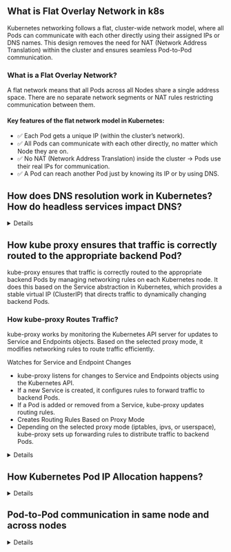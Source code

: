 ## What is Flat Overlay Network in k8s

Kubernetes networking follows a flat, cluster-wide network model, where all Pods can communicate with each other directly using their assigned IPs or DNS names. This design removes the need for NAT (Network Address Translation) within the cluster and ensures seamless Pod-to-Pod communication.

###  What is a Flat Overlay Network?
A flat network means that all Pods across all Nodes share a single address space. There are no separate network segments or NAT rules restricting communication between them.

#### Key features of the flat network model in Kubernetes:

- ✅ Each Pod gets a unique IP (within the cluster’s network).
- ✅ All Pods can communicate with each other directly, no matter which Node they are on.
- ✅ No NAT (Network Address Translation) inside the cluster → Pods use their real IPs for communication.
- ✅ A Pod can reach another Pod just by knowing its IP or by using DNS.

## How does DNS resolution work in Kubernetes? How do headless services impact DNS?
<details>
  
### How DNS Resolution Works in Kubernetes
Kubernetes DNS resolution is managed by CoreDNS, which provides name resolution for services and pods within the cluster.

### 1️⃣ DNS Resolution Flow
- Pod Makes a DNS Request
- A Pod needs to communicate with another Pod or Service using a DNS name.
- It sends a request to the cluster's DNS server (CoreDNS).
- CoreDNS Resolves the Request
- If the request is for a Kubernetes Service, CoreDNS looks up the Service entry.
- If the request is for an external domain, CoreDNS forwards it to an upstream DNS (like Google DNS or a corporate DNS).
- Response is Returned to the Pod
- The Pod receives the resolved IP and connects accordingly.

### How Kubernetes Services Impact DNS
Kubernetes Services get their own DNS names automatically.
For example, a Service named my-service in the default namespace is accessible as:

```sh
my-service.default.svc.cluster.local
```

This allows Pods to communicate without knowing the Service's IP.

### 📌 How Headless Services Impact DNS
A Headless Service (spec.clusterIP: None) behaves differently from a normal Service:

#### Without a ClusterIP:

- CoreDNS does not return a single ClusterIP.
- Instead, it returns a list of Pod IPs backing the Service.
- DNS Returns Pod IPs Directly
- Normal Services resolve to a single ClusterIP.
- Headless Services return multiple A records (one for each Pod).

Example
Consider this Headless Service:

```yaml
apiVersion: v1
kind: Service
metadata:
  name: my-headless-service
spec:
  clusterIP: None
  selector:
    app: my-app
```

#### DNS Resolution Differences

Service Type	DNS Query Result

- Normal Service (ClusterIP)	10.96.0.1 (single virtual IP)
- Headless Service (None)	192.168.1.10, 192.168.1.11, ... (list of Pod IPs)

### 📌 When to Use Headless Services?

- For Stateful Applications (e.g., Databases):
  Pods need direct communication, not through a proxy (e.g., Kafka, Cassandra, Elasticsearch).

- For Custom Load Balancing:
  Applications handle their own load balancing (e.g., gRPC services, service meshes).

</details>

## How kube proxy ensures that traffic is correctly routed to the appropriate backend Pod?

kube-proxy ensures that traffic is correctly routed to the appropriate backend Pods by managing networking rules on each Kubernetes node. It does this based on the Service abstraction in Kubernetes, which provides a stable virtual IP (ClusterIP) that directs traffic to dynamically changing backend Pods.

### How kube-proxy Routes Traffic?
kube-proxy works by monitoring the Kubernetes API server for updates to Service and Endpoints objects. Based on the selected proxy mode, it modifies networking rules to route traffic efficiently.

Watches for Service and Endpoint Changes

- kube-proxy listens for changes to Service and Endpoints objects using the Kubernetes API.
- If a new Service is created, it configures rules to forward traffic to backend Pods.
- If a Pod is added or removed from a Service, kube-proxy updates routing rules.
- Creates Routing Rules Based on Proxy Mode
- Depending on the selected proxy mode (iptables, ipvs, or userspace), kube-proxy sets up forwarding rules to distribute traffic to backend Pods.

<details>
### Traffic Routing in Different kube-proxy Modes

#### 1. iptables Mode (Default)
Uses iptables NAT rules to forward traffic from a Service IP (ClusterIP) to one of the available backend Pods.
When a request arrives at a Service IP, iptables rewrites the destination to a randomly selected Pod IP.
Load balancing is handled via iptables' random probability-based selection.

Example iptables Rule:

```sh
iptables -t nat -L -n -v
```

This will show NAT rules forwarding traffic from the Service IP to backend Pods.

#### 2. IPVS Mode (More Scalable)
Uses IPVS (IP Virtual Server), a Linux kernel module for high-performance load balancing.
Offers more advanced load-balancing algorithms (Round Robin, Least Connections, etc.).
Works similarly to iptables, but is more scalable for large clusters.
Check IPVS Rules:

```sh
ipvsadm -L -n
```
This will show the current IPVS rules managing traffic forwarding.

#### 3. Userspace Mode (Deprecated)
kube-proxy runs a user-space process that listens on the Service IP.
When traffic arrives, it proxies requests to one of the backend Pods.
This mode is slower due to extra context switching.

### How kube-proxy Handles Pod Failures & Load Balancing?
- If a Pod fails, kube-proxy detects it via the updated Endpoints list and stops routing traffic to that Pod.
- If new Pods are added, kube-proxy updates the rules dynamically.
- For external traffic, NodePort and LoadBalancer Services ensure accessibility from outside the cluster.
</details>

## How Kubernetes Pod IP Allocation happens?
<details>

Kubernetes Pod IP Allocation with CIDR and IPAM
Kubernetes uses Classless Inter-Domain Routing (CIDR) to allocate IP addresses to Pods. The CIDR notation specifies the range (subnet) of IPs available for assignment within the cluster.

### 1. CIDR-Based Pod IP Allocation
When you configure a Kubernetes cluster, you define a cluster-wide CIDR range that will be used for assigning Pod IPs. This is specified using the --pod-network-cidr flag when starting the cluster (e.g., in kubeadm or cloud provider settings).

#### Example:
```sh
kubeadm init --pod-network-cidr=10.244.0.0/16
```

10.244.0.0/16 is the CIDR block for Pods.
Each node will be assigned a subset of this range.

### How it works:

#### Cluster-wide CIDR Assignment

The entire cluster is assigned a large CIDR block (e.g., 10.244.0.0/16).

#### Node-specific CIDR Subnet

Each Node gets a smaller subnet (e.g., 10.244.1.0/24) from the cluster CIDR.
Kubernetes assigns these subnets dynamically to Nodes.
The Controller Manager (kube-controller-manager) handles the allocation.

#### Pod IP Allocation from Node's CIDR

When a Pod is scheduled on a Node, it gets an IP from that Node’s assigned subnet.
Example:

```
Node 1: 10.244.1.0/24 → Pod 1: 10.244.1.2, Pod 2: 10.244.1.3
Node 2: 10.244.2.0/24 → Pod 3: 10.244.2.2, Pod 4: 10.244.2.3
```
This ensures Pod-to-Pod communication without NAT inside the cluster.

### 2. IP Address Management (IPAM) in Kubernetes
Kubernetes allows IP Address Management (IPAM) for more flexibility in assigning IPs. Many CNI plugins (Calico, Flannel, Cilium, etc.) support advanced IP allocation strategies.

#### Features of IPAM:
- Dynamic Allocation: Automatically assigns IPs to Pods based on availability.
- Custom Subnets and Pools: Users can define multiple subnet pools.
- Static IP Assignment: Some CNI plugins allow manual assignment of Pod IPs.
- Prefixes & Ranges: You can specify different subnets per namespace or application.

Example of Custom IPAM (Calico)
Define custom IP pools:

```yaml
apiVersion: projectcalico.org/v3
kind: IPPool
metadata:
  name: my-custom-pool
spec:
  cidr: 192.168.1.0/24
  blockSize: 26
  ipipMode: Always
  natOutgoing: true
```

This allows Kubernetes to use specific subnet pools for different workloads.
</details>

## Pod-to-Pod communication in same node and across nodes 

<details>

### Step-by-Step Communication Between Pods on the Same Node

![image](https://github.com/user-attachments/assets/68df6193-856d-41cf-8916-58d7bf406f6a)

#### Pod Creation

- When a Pod is created, Kubernetes (through the CNI plugin) assigns it an IP from the Node's subnet.
- The Pod is given a network interface (eth0 inside the Pod).
- The Node gets a corresponding virtual Ethernet interface (vethX).

#### veth Pair Creation

- Each Pod is connected to the Node via a veth pair:
- Inside the Pod: eth0
- On the Node: veth0, veth1, veth2, etc.
- These interfaces are connected to a bridge on the Node (usually cbr0 or docker0 depending on the CNI).

Bridge Networking Inside the Node

- The Node has a virtual Linux bridge (cbr0) that acts like a small internal switch.
- All veth interfaces are plugged into this bridge.
- The bridge forwards traffic between Pods on the same Node.

### Pod-to-Pod Communication (Same Node)

- When Pod A wants to talk to Pod B, it sends a packet to Pod B’s IP.
- The packet leaves Pod A’s eth0, goes through its veth pair, and enters the bridge (cbr0).
- The bridge directly forwards the packet to Pod B’s veth interface.
- Pod B receives the packet on eth0, completing the communication.

### Pod-to-Pod Communication Across Different Nodes in Kubernetes
When two Pods are running on different Nodes, their communication requires inter-node networking. Kubernetes achieves this using Node routing, CNI plugins, and Pod CIDRs.

Unlike Pods on the same Node (which communicate via a bridge), Pods on different Nodes must send packets over the network.

Here’s how Kubernetes makes this possible:

Step-by-Step Cross-Node Communication

- Each Node Gets a Subnet (Pod CIDR)
- Kubernetes assigns a Pod CIDR (subnet) per Node.

Example:

Node 1: 10.244.1.0/24

Node 2: 10.244.2.0/24

This ensures that Pod IPs are unique across the cluster.

Pods Communicate Using Direct IPs

Each Pod has a unique IP from its Node’s CIDR.

Kubernetes does not use NAT between Pods (they see each other’s real IPs).

Routing Between Nodes

- The Node’s kernel maintains routes for other Nodes' subnets.
- If Pod A (Node 1) wants to talk to Pod B (Node 2):
- It sends a packet to Pod B’s IP (10.244.2.3).
- The Node 1 kernel sees that 10.244.2.0/24 is on Node 2.
- It routes the packet to Node 2 using the cluster network.


